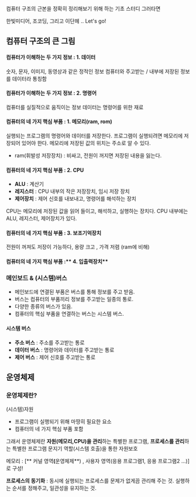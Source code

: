<p>컴퓨터 구조의 근본을 정확히 정리해보기 위해 하는 기초 스터디
그러타면</p>
<p>한빛미디어, 조코딩, 그리고 이단헤 .. Let's go!</p>
<h2 id="컴퓨터-구조의-큰-그림">컴퓨터 구조의 큰 그림</h2>
<h4 id="컴퓨터가-이해하는-두-가지-정보--1-데이터">컴퓨터가 이해하는 두 가지 정보 : <strong>1. 데이터</strong></h4>
<p>숫자, 문자, 이미지, 동영상과 같은 정적인 정보
컴퓨터와 주고받는 / 내부에 저장된 정보를 데이터라 통칭함</p>
<h4 id="컴퓨터가-이해하는-두-가지-정보--2-명령어">컴퓨터가 이해하는 두 가지 정보 : <strong>2. 명령어</strong></h4>
<p>컴퓨터를 실질적으로 움직이는 정보
데이터는 명령어를 위한 재료</p>
<h4 id="컴퓨터의-네-가지-핵심-부품--1-메모리ram-rom">컴퓨터의 네 가지 핵심 부품 : <strong>1. 메모리(ram, rom)</strong></h4>
<p>실행되는 프로그램의 명령어와 데이터를 저장한다.
프로그램이 실행되려면 메모리에 저장되어 있어야 한다.
메모리에 저장된 값의 위치는 주소로 알 수 있다.</p>
<ul>
<li>ram(휘발성 저장장치) : 비싸고, 전원이 꺼지면 저장된 내용을 잃는다.</li>
</ul>
<h4 id="컴퓨터의-네-가지-핵심-부품--2-cpu">컴퓨터의 네 가지 핵심 부품 : <strong>2. CPU</strong></h4>
<ul>
<li><strong>ALU</strong> : 계산기</li>
<li><strong>레지스터</strong> : CPU 내부의 작은 저장장치, 임시 저장 장치</li>
<li><strong>제어장치</strong> : 제어 신호를 내보내고, 명령어를 해석하는 장치</li>
</ul>
<p>CPU는 메모리에 저장된 값을 읽어 들이고, 해석하고, 실행하는 장치다.
CPU 내부에는 ALU, 레지스터, 제어장치가 있다.</p>
<h4 id="컴퓨터의-네-가지-핵심-부품--3-보조기억장치">컴퓨터의 네 가지 핵심 부품 : <strong>3. 보조기억장치</strong></h4>
<p>전원이 꺼져도 저장이 가능하다, 용량 크고 , 가격 저렴 (ram에 비해)</p>
<h4 id="컴퓨터의-네-가지-핵심-부품--4-입출력장치">컴퓨터의 네 가지 핵심 부품 :** 4. 입출력장치**</h4>
<h3 id="메인보드--시스템버스">메인보드 &amp; (시스템)버스</h3>
<ul>
<li>메인보드에 연결된 부품은 버스를 통해 정보를 주고 받음.</li>
<li>버스는 컴퓨터의 부품끼리 정보를 주고받는 일종의 통로.</li>
<li>다양한 종류의 버스가 있음.</li>
<li>컴퓨터의 핵심 부품을 연결하는 버스는 시스템 버스.</li>
</ul>
<h4 id="시스템-버스">시스템 버스</h4>
<ul>
<li><strong>주소 버스</strong> : 주소를 주고받는 통로</li>
<li><strong>데이터 버스</strong> : 명령어와 데이터를 주고받는 통로</li>
<li><strong>제어 버스</strong> : 제어 신호를 주고받는 통로 </li>
</ul>
<h2 id="운영체제">운영체제</h2>
<h3 id="운영체제란">운영체제란?</h3>
<p>(시스템)자원 </p>
<ul>
<li>프로그램이 실행되기 위해 마땅히 필요한 요소</li>
<li>컴퓨터의 네 가지 핵심 부품 포함</li>
</ul>
<p>그래서 운영체제란 <strong>자원(메모리,CPU)을 관리</strong>하는 특별한 프로그램, <strong>프로세스를 관리</strong>하는 특별한 프로그램
문지기 역할(시스템 호출)을 통한 자원보호</p>
<p>메모리 : [** 커널 영역<strong>(</strong>운영체제**) , 사용자 영역(응용 프로그램1, 응용 프로그램2 ...)] 
로 구성!</p>
<p><strong>프로세스의 동기화</strong> : 동시에 실행되는 프로세스를 문제가 없게끔 관리해 주는 것. 실행하는 순서를 정해주고, 일관성을 유지하는 것.</p>